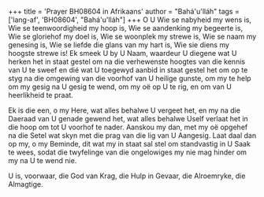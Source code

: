 +++
title = 'Prayer BH08604 in Afrikaans'
author = "Bahá'u'lláh"
tags = ['lang-af', 'BH08604', "Bahá'u'lláh"]
+++
O U Wie se nabyheid my wens is, Wie se teenwoordigheid my hoop is, Wie se aandenking my begeerte is, Wie se gloriehof my doel is, Wie se woonplek my strewe is, Wie se naam my genesing is, Wie se liefde die glans van my hart is, Wie sie diens my hoogste strewe is! Ek smeek U by U Naam, waardeur U diegene wat U herken het in staat gestel om na die verhewenste hoogtes van die kennis van U te sweef en dié wat U toegewyd aanbid in staat gestel het om op te styg na die omgewing van die voorhof van U heilige gunste, om my te help om my gesig na U gesig te wend, om my oë op U te rig, en om van U heerlikheid te praat.

Ek is die een, o my Here, wat alles behalwe U vergeet het, en my na die Daeraad van U genade gewend het, wat alles behalwe Uself verlaat het in die hoop om tot U voorhof te nader. Aanskou my dan, met my oë opgehef na die Setel wat skyn met die prag van die lig van U Aangesig. Laat daal dan op my, o my Beminde, dit wat my in staat sal stel om standvastig in U Saak te wees, sodat die twyfelinge van die ongelowiges my nie mag hinder om my na U te wend nie.

U is, voorwaar, die God van Krag, die Hulp in Gevaar, die Alroemryke, die Almagtige.
